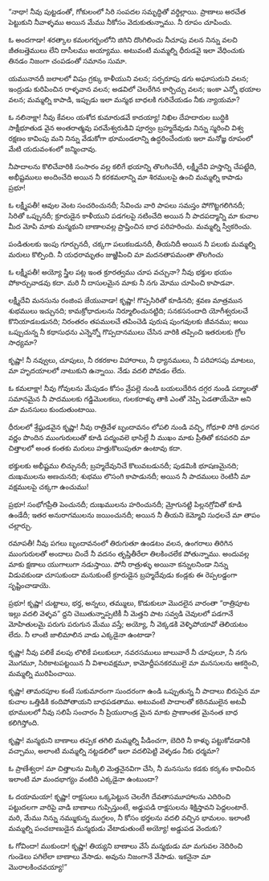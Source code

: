 ﻿“నాథా! నీవు పుట్టడంతో, గోకులంలో సిరి సంపదల సమృద్ధితో వర్థిల్లాయి. ప్రాణాలు అరచేత పెట్టుకుని నీవాళ్ళము అయిన మేము నీకోసం వెదుకుతున్నాము. నీ రూపం చూపించు. 

ఓ అందగాడా! శరత్కాల కమలగర్భంలోని జిగిని దొంగిలించు నీచూపు వలన నిన్ను వలచి జీతబత్తెములు లేని దాసీలము అయ్యాము. అటువంటి మమ్మల్ని ధీరుడవై ఇలా వేధించుకు తినడం నిజంగా చంపడంతో సమానం సుమా. 

యమునానదీ జలాలలో విషం గ్రక్కు కాళీయుని వలన; సర్పరూపు డగు అఘాసురుని వలన; ఇంద్రుడు కురిపించిన రాళ్ళవాన వలన; అడవిలో చెలరేగిన కార్చిచ్చు వలన; ఇంకా ఎన్నో భయాల వలన; మమ్మల్ని కాపాడి, ఇప్పుడు ఇలా మన్మథ బాధలకి గురిచేయడం నీకు న్యాయమా? 

ఓ నలినాక్షా! నీవు కేవలం యశోద కుమారుడవే కాదయ్యా! నిఖిల దేహదారుల బుద్ధికి సాక్షీభూతుడ వైన అంతరాత్మవు పరమేశ్వరుడివి పూర్వం బ్రహ్మదేవుడు నిన్ను స్మరించి విశ్వ రక్షణం కావింపు మని నిన్ను వేడుకోగా భూమండలాన్ని ఉద్ధరించేందుకు ఇలా మనోజ్ఞ రూపంలో మేటి యదువంశంలో జన్మించావు. 

నీపాదాలను కొలిచేవారికి సంసారం వల్ల కలిగే భయాన్ని తొలగించేదీ, లక్ష్మీదేవి హస్తాన్ని చేపట్టేది, అభీష్టములు అందించేది అయిన నీ కరకమలాన్ని మా శిరములపై ఉంచి మమ్మల్ని కాపాడు ప్రభూ! 

ఓ లక్ష్మీపతీ! ఆవుల వెంట సంచరించునదీ; సేవించు వారి పాపలు సమస్తం పోగొట్టగలిగినదీ; సిరితో ఒప్పునదీ; క్రూరుడైన కాళీయుని పడగలపై నటించేది అయిన నీ పాదపద్మాన్ని మా కుచాల మీద మోపి మాకు మన్మథుని బాణాలవల్ల ప్రాప్తించిన బాధ పరిహరించు. మమ్మల్ని స్వీకరించు. 

పండితులకు ఇంపు గూర్చునదీ, చక్కగా పలుకబడునదీ, తీయనిదీ అయిన నీ పలుకు మమ్మల్ని మరులు కొల్పింది. నీ యధరామృతం జుఱ్ఱిపించి మా మదనతాపమంతా తొలగించు 

ఓ లక్ష్మీపతీ! అయ్యో స్త్రీల పట్ల ఇంత క్రూరత్వము చూప వచ్చునా? నీవు భక్తుల భయం పోకార్చువాడవు కదా. మరి నీ దాసులమైన మాకు నీ నగు మోము చూపించి కాపాడవా. 

లక్ష్మీదేవి మనసును రంజింప జేయువాడా! కృష్ణా! గొప్పసిరితో కూడినది; శ్రవణ మాత్రమున శుభములు ఇచ్చునది; కామక్రోధాదులను నిర్మూలించునట్టిది; సనకసనందాది యోగీశ్వరులచే కొనియాడబడునది; నిరంతరం తపములచే తపించెడి పురుష పుంగవులకు జీవనము; అయి ఒప్పుచున్న నీ కథాసుధను ఎన్నెన్నో గొప్పదానములు చేసిన వారికి తప్పించి ఇతరులకు గ్రోల సాధ్యమా? 

కృష్ణా! నీ నవ్వులు, చూపులు, నీ రకరకాల విహారాలు, నీ ధ్యానములు, నీ పరిహాసపు మాటలు, మా హృదయాలలో నాటుకుని ఉన్నాయి. నేడు వదలి పోవడం లేదు. 

ఓ కమలాక్షా! నీవు గోవులను మేపుడం కోసం వ్రేపల్లె నుండి బయలుదేరిన దగ్గర నుండి పద్మాలతో సమానమైన నీ పాదములకు గడ్డిమొలకలు, గులకరాళ్ళు తాకి ఎంతో నెప్పి పెడతాయేమో అని మా మనసులు కుందుతుంటాయి. 

ధీరులలో శ్రేష్ఠుడవైన కృష్ణా! నీవు రాత్రివేళ బృందావనం లోపలి నుండి వచ్చి, గోధూళి సోకి ధూసర వర్ణం పొందిన ముంగురులుతో కూడి పద్మంవలె భాసిల్లే నీ ముఖం మాకు ప్రీతితో కనపరచి మా చిత్తాలలో అంత కంతకు మరులు హత్తుకొలుపుతూ ఉంటావు కదా. 

భక్తులకు అభీష్టము లిచ్చునదీ; బ్రహ్మదేవునిచే కొలువబడునదీ; పుడమికి భూషణమైనది; దుఃఖములను అణచునది; శుభము లొసంగి కాపాడునదీ; అయిన నీ పాదములు రెంటినీ మా వక్షములపై చక్కగా ఉంచుము! 

ప్రభూ! సంభోగప్రీతి పెంచునదీ; దుఃఖములను హరించునదీ; మ్రోగునట్టి పిల్లనగ్రోవితో కూడి ఉండేదీ; ఇతర అనురాగములను జయించునదీ; అయిన నీ తీయని కెమ్మోవి సుధలచే మా తాపం చల్లార్చు. 

రమాపతీ! నీవు పగలు బృందావనంలో తిరుగుతూ ఉండటం వలన, ఉంగరాలు తిరిగిన ముంగురులతో అందాలు చిందే నీ వదనం తృప్తితీరేలా తిలకించలేక పోతున్నాము. అందువల్ల మాకు క్షణాలు యుగాలుగా నడుస్తాయి. పోనీ రాత్రుళ్ళు అయినా కన్నులనిండా నిన్ను విడువకుండా చూసుకుందా మనుకుంటే క్రూరుడైన బ్రహ్మదేవుడు కండ్లకు ఈ రెప్పలడ్డంగా సృష్టించాడాయె. 

ప్రభూ! కృష్ణా! చుట్టాలు, భర్త, అన్నలు, తమ్ములు, కొడుకులూ మొదలైన వారంతా “రాత్రిపూట ఇల్లు వదలి వెళ్ళవ” ద్దని చెబుతున్నాప్పటికీ నీ మెత్తని పాట సవ్వడి చెవులలో పడగానే మోహితులమై పరుగు పరుగున మేము వస్తే; అయ్యో, నీ వెక్కడకి వెళ్ళిపోయావో తెలియటం లేదు. నీ లాంటి జాలిమాలిన వాడు ఎక్కడైనా ఉంటాడా? 

కృష్ణా! నీవు పలికే వలపు లొలికే పలుకులూ, నవరసములు జాలువారే నీ చూపులూ, నీ నగు మొగమూ, సిరికాటపట్టయిన నీ విశాలవక్షమూ, కామోద్దీపనకరములై మా మనసులను ఆకర్షించి, మమ్మల్ని మురిపించాయి. 

కృష్ణా! తామరపూల కంటే సుకుమారంగా సుందరంగా ఉండి ఒప్పుతున్న నీ పాదాలు బిరుసైన మా కుచాల ఒత్తిడికి కందిపోతాయని బాధపడతాము. అటువంటి పాదాలతో కఠినములైన అటవీ భూములలో నీవు సలిపే సంచారం నీ ప్రియురాండ్ర మైన మాకు ప్రాణాంతక మైనంత బాధ కలిగిస్తోంది. 

కృష్ణా! మన్మథుని బాణాలు తప్పక తగిలి మమ్మల్ని పీడించగా, బెదిరి నీ కాళ్ళు పట్టుకోవడానికి వచ్చాము, అలాంటి మమ్మల్ని నట్టడలిలో ఇలా వదలిపెట్టి వెళ్ళడం నీకు ధర్మమా? 

ఓ ప్రాణేశ్వరా! మా చిత్తాలను మిక్కిలి మెత్తనైనవిగా చేసి, నీ మనసును కడకు కర్కశం కావించిన ఇలాంటి మా మందభాగ్యం వంటిది ఎక్కడైనా ఉంటుందా? 

ఓ దయామయా! కృష్ణా! రాక్షసులు ఒక్కపెట్టున చెలరేగి దేవతాసమూహాలను ఎదిరించి పట్టుదలగా వారిపై వాడి బాణాలు గుప్పిస్తుంటే, అడ్డుపడి రాక్షసులను శిక్షిస్తావని పెద్దలంటారే. మరి, మేము నిన్ను నమ్ముకున్న ముగ్ధలం, నీ కోసం భర్తలను వదలి వచ్చిన భామలం. ఇలాంటి మమ్మల్ని పంచబాణుడైన మన్మథుడు వేటాడుతుంటే అయ్యో! అడ్డుపడ వెందుకు? 

ఓ గోవిందా! ముకుందా! కృష్ణా! తియ్యని బాణాలు వేసే మన్మథుడు మా మగువల నెదిరించి గుండెలు పగిలేలా బాణాలు వేసాడు. అవును నిజంగానే వేసాడు. ఇకనైనా మా మొరాలకించవయ్యా!” 

